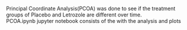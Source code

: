 Principal Coordinate Analysis(PCOA) was done to see if the treatment groups of Placebo and Letrozole are different over time. \
PCOA.ipynb jupyter notebook consists of the with the analysis and plots
